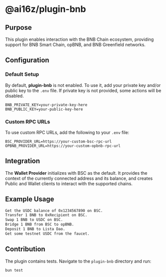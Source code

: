 # @ai16z/plugin-bnb

## Purpose

This plugin enables interaction with the BNB Chain ecosystem, providing support for BNB Smart Chain, opBNB, and BNB Greenfield networks.

## Configuration

### Default Setup

By default, **plugin-bnb** is not enabled. To use it, add your private key and/or public key to the `.env` file. If private key is not provided, some actions will be disabled.

```env
BNB_PRIVATE_KEY=your-private-key-here
BNB_PUBLIC_KEY=your-public-key-here
```

### Custom RPC URLs

To use custom RPC URLs, add the following to your `.env` file:

```env
BSC_PROVIDER_URL=https://your-custom-bsc-rpc-url
OPBNB_PROVIDER_URL=https://your-custom-opbnb-rpc-url
```

## Integration

The **Wallet Provider** initializes with BSC as the default. It provides the context of the currently connected address and its balance, and creates Public and Wallet clients to interact with the supported chains.

## Example Usage

```bash
Get the USDC balance of 0x1234567890 on BSC.
Transfer 1 BNB to 0xRecipient on BSC.
Swap 1 BNB to USDC on BSC.
Bridge 1 BNB from BSC to opBNB.
Deposit 1 BNB to Lista Dao.
Get some testnet USDC from the faucet.
```

## Contribution

The plugin contains tests. Navigate to the `plugin-bnb` directory and run:

```bash
bun test
```
